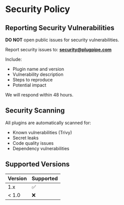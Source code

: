 # Security Policy

## Reporting Security Vulnerabilities

**DO NOT** open public issues for security vulnerabilities.

Report security issues to: **security@plugpipe.com**

Include:
- Plugin name and version
- Vulnerability description
- Steps to reproduce
- Potential impact

We will respond within 48 hours.

## Security Scanning

All plugins are automatically scanned for:
- Known vulnerabilities (Trivy)
- Secret leaks
- Code quality issues
- Dependency vulnerabilities

## Supported Versions

| Version | Supported          |
| ------- | ------------------ |
| 1.x     | :white_check_mark: |
| < 1.0   | :x:                |
